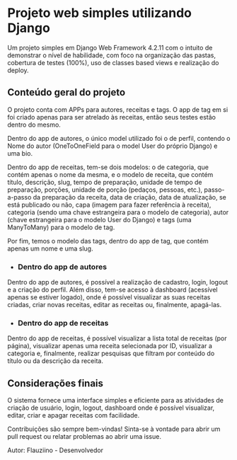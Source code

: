 # Projeto web simples utilizando Django

Um projeto simples em Django Web Framework 4.2.11 com o intuito de demonstrar o nível de habilidade, com foco na organização das pastas, cobertura de testes (100%), uso de classes based views e realização do deploy.

## Conteúdo geral do projeto

O projeto conta com APPs para autores, receitas e tags. O app de tag em si foi criado apenas para ser atrelado às receitas, então seus testes estão dentro do mesmo.

Dentro do app de autores, o único model utilizado foi o de perfil, contendo o Nome do autor (OneToOneField para o model User do próprio Django) e uma bio.

Dentro do app de receitas, tem-se dois modelos: o de categoria, que contém apenas o nome da mesma, e o modelo de receita, que contém título, descrição, slug, tempo de preparação, unidade de tempo de preparação, porções, unidade de porção (pedaços, pessoas, etc.), passo-a-passo da preparação da receita, data de criação, data de atualização, se está publicado ou não, capa (imagem para fazer referência à receita), categoria (sendo uma chave estrangeira para o modelo de categoria), autor (chave estrangeira para o modelo User do Django) e tags (uma ManyToMany) para o modelo de tag.

Por fim, temos o modelo das tags, dentro do app de tag, que contém apenas um nome e uma slug.

+ ### Dentro do app de autores

Dentro do app de autores, é possível a realização de cadastro, login, logout e a criação do perfil. Além disso, tem-se acesso à dashboard (acessível apenas se estiver logado), onde é possível visualizar as suas receitas criadas, criar novas receitas, editar as receitas ou, finalmente, apagá-las.

+ ### Dentro do app de receitas

Dentro do app de receitas, é possível visualizar a lista total de receitas (por página), visualizar apenas uma receita selecionada por ID, visualizar a categoria e, finalmente, realizar pesquisas que filtram por conteúdo do título ou da descrição da receita.

## Considerações finais

O sistema fornece uma interface simples e eficiente para as atividades de criação de usuário, login, logout, dashboard onde é possível visualizar, editar, criar e apagar receitas com facilidade.

Contribuições são sempre bem-vindas! Sinta-se à vontade para abrir um pull request ou relatar problemas ao abrir uma issue.

Autor: Flauziino - Desenvolvedor
